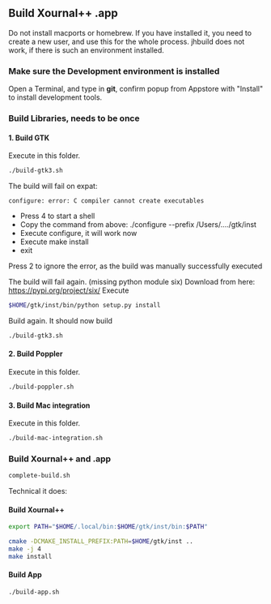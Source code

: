 ## Build Xournal++ .app
Do not install macports or homebrew. If you have installed it, you need to
create a new user, and use this for the whole process. jhbuild does not work,
if there is such an environment installed.

### Make sure the Development environment is installed
Open a Terminal, and type in **git**, confirm popup from Appstore with "Install" to install development tools.

### Build Libraries, needs to be once

#### 1. Build GTK
Execute in this folder.
````bash
./build-gtk3.sh
````

The build will fail on expat:
````
configure: error: C compiler cannot create executables
````
* Press 4 to start a shell
* Copy the command from above: ./configure --prefix /Users/..../gtk/inst
* Execute configure, it will work now
* Execute make install
* exit

Press 2 to ignore the error, as the build was manually successfully executed

The build will fail again. (missing python module six)
Download from here: https://pypi.org/project/six/
Execute
````bash
$HOME/gtk/inst/bin/python setup.py install
````

Build again. It should now build
````bash
./build-gtk3.sh
````

#### 2. Build Poppler
Execute in this folder.
````bash
./build-poppler.sh
````

#### 3. Build Mac integration
Execute in this folder.
````bash
./build-mac-integration.sh
````

### Build Xournal++ and .app
````bash
complete-build.sh
````

Technical it does:

#### Build Xournal++
````bash
export PATH="$HOME/.local/bin:$HOME/gtk/inst/bin:$PATH"

cmake -DCMAKE_INSTALL_PREFIX:PATH=$HOME/gtk/inst ..
make -j 4
make install
````

#### Build App
````bash
./build-app.sh
````



